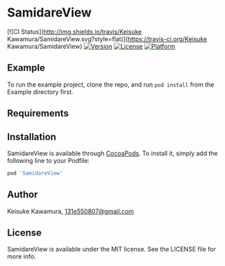 # SamidareView

[![CI Status](http://img.shields.io/travis/Keisuke Kawamura/SamidareView.svg?style=flat)](https://travis-ci.org/Keisuke Kawamura/SamidareView)
[![Version](https://img.shields.io/cocoapods/v/SamidareView.svg?style=flat)](http://cocoapods.org/pods/SamidareView)
[![License](https://img.shields.io/cocoapods/l/SamidareView.svg?style=flat)](http://cocoapods.org/pods/SamidareView)
[![Platform](https://img.shields.io/cocoapods/p/SamidareView.svg?style=flat)](http://cocoapods.org/pods/SamidareView)

## Example

To run the example project, clone the repo, and run `pod install` from the Example directory first.

## Requirements

## Installation

SamidareView is available through [CocoaPods](http://cocoapods.org). To install
it, simply add the following line to your Podfile:

```ruby
pod 'SamidareView'
```

## Author

Keisuke Kawamura, 131e550807@gmail.com

## License

SamidareView is available under the MIT license. See the LICENSE file for more info.
